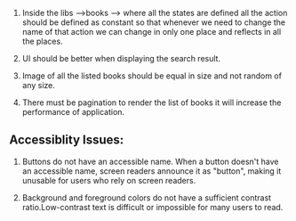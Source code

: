 1. Inside the libs -->books --> where all the states are defined all the action should be defined as constant so that whenever we need to change the name of that action we can change in only one place and reflects in all the places.

2. UI should be better when displaying the search result.

3. Image of all the listed books should be equal in size and not random of any size.

4. There must be pagination to render the list of books it will increase the performance of application.


## Accessiblity Issues:

1. Buttons do not have an accessible name. When a button doesn't have an accessible name, screen readers announce it as "button", making it unusable for users who rely on screen readers.

2. Background and foreground colors do not have a sufficient contrast ratio.Low-contrast text is difficult or impossible for many users to read.